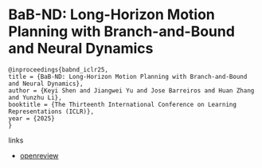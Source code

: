 # BaB-ND: Long-Horizon Motion Planning with Branch-and-Bound and Neural Dynamics

```
@inproceedings{babnd_iclr25,
title = {BaB-ND: Long-Horizon Motion Planning with Branch-and-Bound and Neural Dynamics},
author = {Keyi Shen and Jiangwei Yu and Jose Barreiros and Huan Zhang and Yunzhu Li},
booktitle = {The Thirteenth International Conference on Learning Representations (ICLR)},
year = {2025}
}
```

links
- [openreview](https://openreview.net/forum?id=JXKFPJe0NU)
